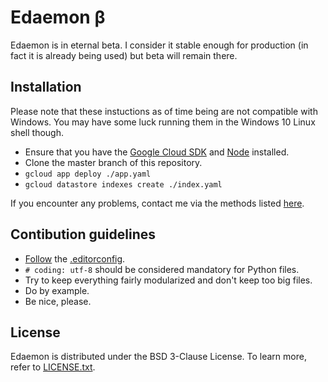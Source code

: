 # Edaemon β

Edaemon is in eternal beta. I consider it stable enough for production (in fact
it is already being used) but beta will remain there.

## Installation

Please note that these instuctions as of time being are not compatible with
Windows. You may have some luck running them in the Windows 10 Linux shell
though.

  * Ensure that you have the [Google Cloud SDK](https://cloud.google.com/sdk/)
  and [Node](https://nodejs.org) installed.
  * Clone the master branch of this repository.
  * `gcloud app deploy ./app.yaml`
  * `gcloud datastore indexes create ./index.yaml`

If you encounter any problems, contact me via the methods listed
[here](https://paulsnar.lv).

## Contibution guidelines

  * [Follow](http://editorconfig.org) the [.editorconfig](./.editorconfig).
  * `# coding: utf-8` should be considered mandatory for Python files.
  * Try to keep everything fairly modularized and don't keep too big files.
  * Do by example.
  * Be nice, please.

## License

Edaemon is distributed under the BSD 3-Clause License. To learn more, refer to
[LICENSE.txt](./LICENSE.txt).
